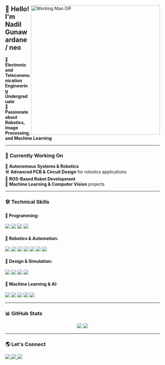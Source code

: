 <div>

<img align="right" alt="Working Man GIF" src="https://media.giphy.com/media/qgQUggAC3Pfv687qPC/giphy.gif" width="420"/>

## 👋 Hello! I'm Nadil Gunawardane / neo  

🚀 **Electronic and Telecommunication Engineering Undergraduate**  
🤖 **Passionate about Robotics, Image Processing, and Machine Learning**  

---

### 🔭 **Currently Working On**
🚗 **Autonomous Systems & Robotics**  
🛠 **Advanced PCB & Circuit Design** for robotics applications  
🤖 **ROS-Based Robot Development**  
📡 **Machine Learning & Computer Vision** projects  

---

### 🛠 **Technical Skills**  
#### 🚀 Programming:  
<img src="https://img.shields.io/badge/Python-3776AB?style=for-the-badge&logo=python&logoColor=white" />
<img src="https://img.shields.io/badge/C-00599C?style=for-the-badge&logo=c&logoColor=white" />
<img src="https://img.shields.io/badge/C++-00599C?style=for-the-badge&logo=cplusplus&logoColor=white" />
<img src="https://img.shields.io/badge/MATLAB-0076A8?style=for-the-badge&logo=mathworks&logoColor=white" />

#### 🤖 Robotics & Automation:  
<img src="https://img.shields.io/badge/Arduino-00979D?style=for-the-badge&logo=arduino&logoColor=white" />
<img src="https://img.shields.io/badge/ESP32-75AADB?style=for-the-badge&logo=espressif&logoColor=white" />
<img src="https://img.shields.io/badge/STM32-03234B?style=for-the-badge&logo=stmicroelectronics&logoColor=white" />
<img src="https://img.shields.io/badge/Raspberry%20Pi-C51A4A?style=for-the-badge&logo=raspberrypi&logoColor=white" />
<img src="https://img.shields.io/badge/Jetson-76B900?style=for-the-badge&logo=nvidia&logoColor=white" />
<img src="https://img.shields.io/badge/ROS1%20Noetic-22314E?style=for-the-badge&logo=ros&logoColor=white" />
<img src="https://img.shields.io/badge/ROS2%20Humble-22314E?style=for-the-badge&logo=ros&logoColor=white" />

#### 📡 Design & Simulation:  
<img src="https://img.shields.io/badge/Altium%20Designer-0076A8?style=for-the-badge&logo=altiumdesigner&logoColor=white" />
<img src="https://img.shields.io/badge/SolidWorks-FF0000?style=for-the-badge&logo=solidworks&logoColor=white" />
<img src="https://img.shields.io/badge/LTspice-000000?style=for-the-badge&logoColor=white" />
<img src="https://img.shields.io/badge/Quartus-0066CC?style=for-the-badge&logo=intel&logoColor=white" />

#### 🧠 Machine Learning & AI:
<img src="https://img.shields.io/badge/PyTorch-EE4C2C?style=for-the-badge&logo=pytorch&logoColor=white" />
<img src="https://img.shields.io/badge/Keras-D00000?style=for-the-badge&logo=keras&logoColor=white" />
<img src="https://img.shields.io/badge/Scikit%20Learn-F7931E?style=for-the-badge&logo=scikitlearn&logoColor=black" />
<img src="https://img.shields.io/badge/OpenCV-5C3EE8?style=for-the-badge&logo=opencv&logoColor=white" />
<img src="https://img.shields.io/badge/YOLO-00FFFF?style=for-the-badge&logo=yolo&logoColor=black" />

---

### 📊 **GitHub Stats**
<div align="center">
<img src="https://github-readme-stats.vercel.app/api?username=neocodered&show_icons=true&theme=dark&count_private=true" />
<img src="https://streak-stats.demolab.com?user=neocodered&theme=dark&hide_border=false&date_format=M%20j%5B%2C%20Y%5D" />
</div>

---

### 🌎 **Let's Connect**  
<a href="https://www.linkedin.com/in/nadil-gunawardane-6a6220215/">
    <img src="https://img.shields.io/badge/LinkedIn-0077B5?style=for-the-badge&logo=linkedin&logoColor=white" />
</a>
<a href="https://github.com/neocodered">
    <img src="https://img.shields.io/badge/GitHub-181717?style=for-the-badge&logo=github&logoColor=white" />
</a>
<a href="mailto:nadilhansith@gmail.com">
    <img src="https://img.shields.io/badge/Email-D14836?style=for-the-badge&logo=gmail&logoColor=white" />
</a>

</div>

